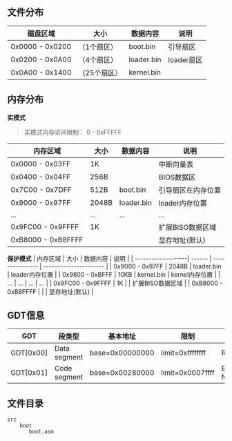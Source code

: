 



## 文件分布

| 磁盘区域                    | 大小| 数据内容   | 说明     |
| ----------------------| ----- | ---------- | -------- |
| 0x0000 - 0x0200  |（1个扇区）  | boot.bin   | 引导扇区 |
| 0x0200 - 0x0A00  |（4个扇区）  | loader.bin | loader扇区 |
| 0x0A00 - 0x1400 |（25个扇区）  | kernel.bin |          |


## 内存分布
**实模式**

> 实模式内存访问限制： 0 - 0xFFFFF

| 内存区域            | 大小   | 数据内容        | 说明                   |
| -------------------| ------ | --------------- | ---------------------- |
| 0x0000 - 0x03FF     | 1K     |                 | 中断向量表             |
| 0x0400 - 0x04FF     | 256B   |                 | BIOS数据区             |
| 0x7C00 - 0x7DFF     | 512B   | boot.bin        | 引导扇区在内存位置     |
| 0x9000 - 0x97FF     | 2048B  | loader.bin      | loader内存位置       |
|    ...              |  ...  |      ...   |    ...  |
| 0x9FC00 - 0x9FFFF   | 1K     |                 | 扩展BISO数据区域       |
| 0xB8000 - 0xB8FFFF  |        |                 | 显存地址(默认)         |

**保护模式**
| 内存区域            | 大小   | 数据内容        | 说明                   |
| -------------------| ------ | --------------- | ---------------------- |
| 0x9000 - 0x97FF     | 2048B  | loader.bin      | loader内存位置       |
| 0x9800 - 0xBFFF     | 10KB  | kernel.bin      | kernel内存位置       |
|    ...              |  ...  |      ...   |    ...  |
| 0x9FC00 - 0x9FFFF   | 1K     |                 | 扩展BISO数据区域       |
| 0xB8000 - 0xB8FFFF  |        |                 | 显存地址(默认)         |

## GDT信息

| GDT           | 段类型   | 基本地址        | 限制                   | 属性|
| -------------------| ------ | --------------- | ---------------------- |------ |
| GDT[0x00]    | Data segment|base=0x00000000  | limit=0xffffffff     | Read/Write |
| GDT[0x01]    | Code segment|base=0x00280000  | limit=0x0007ffff   |  Execute/Read, Non-Con |


## 文件目录
```
src
    boot 
       boot.asm 
```

